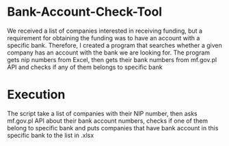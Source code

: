 # Bank-Account-Check-Tool
We received a list of companies interested in receiving funding, but a requirement for obtaining the funding was to have an account with a specific bank. Therefore, I created a program that searches whether a given company has an account with the bank we are looking for.
The program gets nip numbers from Excel, then gets their bank numbers from mf.gov.pl API and checks if any of them belongs to specific bank

# Execution
The script take a list of companies with their NIP number, then asks mf.gov.pl API about their bank account numbers, checks if one of them belong to specific bank and puts companies that have bank account in this specific bank to the list in .xlsx
